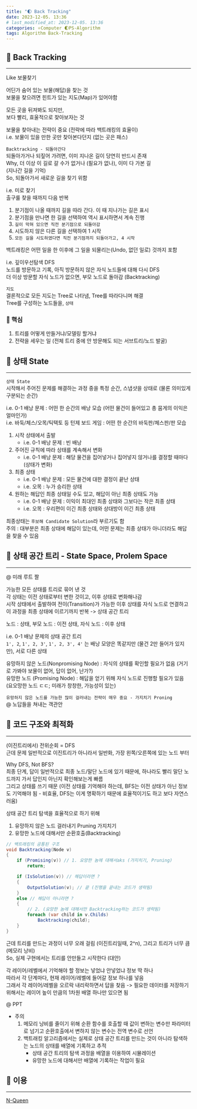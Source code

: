 ```yaml
---
title: "🌓 Back Tracking"
date: 2023-12-05. 13:36
# last_modified_at: 2023-12-05. 13:36
categories: ⭐Computer 🌓PS-Algorithm
tags: Algorithm Back-Tracking
---
```


## 💫 Back Tracking

---

Like 보물찾기  

어딘가 숨어 있는 보물(해답)을 찾는 것  
보물을 찾으려면 힌트가 있는 지도(Map)가 있어야함  

모든 곳을 뒤져봐도 되지만,  
보다 빨리, 효울적으로 찾아보자는 것  

보물을 찾아내는 전략이 중요 (전략에 따라 백트래킹의 효율이)  
i.e. 보물이 있을 만한 곳만 찾아본다던지 (없는 곳은 패스)  

`Backtracking - 되돌아간다`  
되돌아가거나 되짚어 가려면, 이미 지나온 길이 당연히 반드시 존재  
Why, 더 이상 이 길로 갈 수가 없거나 (필요가 없나), 이미 다 가본 길  
(지나간 길을 기억)  
So, 되돌아가서 새로운 길을 찾기 위함  

i.e. 미로 찾기  
출구룰 찾을 때까지 다음 반복  

1. 분기점이 나올 때까지 길을 따라 간다. 이 때 지나가는 길은 표시
2. 분기점을 만나면 한 길을 선택하여 역시 표시하면서 계속 진행
3. `길이 막혀 있으면 직전 분기점으로 되돌아감`
4. 시도하지 않은 다른 길을 선택하여 1 시작
5. `모든 길을 시도하였다면 직전 분기점까지 되돌아가고, 4 시작`

백트래킹은 어떤 일을 한 이후에 그 일을 되물리는(Undo, 없던 일로) 것까지 포함  

i.e. 깊이우선탐색 DFS  
노드를 방문하고 기록, 아직 방문하지 않은 자식 노드들에 대해 다시 DFS  
더 이상 방문할 자식 노드가 없으면, 부모 노드로 돌아감 (Backtracking)  

`지도`  
결론적으로 모든 지도는 Tree로 나타냄, Tree를 따라다니며 해결  
Tree를 구성하는 노드들을, `상태`  

### 🫧 핵심

1. 트리를 어떻게 만들거냐/모델링 할거냐
2. 전략을 세우는 일 (전체 트리 중에 안 방문해도 되는 서브트리/노드 발굴)

## 💫 상태 State

---

`상태 State`  
시작해서 주어진 문제를 해결하는 과정 중을 특정 순간, 스냅샷을 상태로 (물론 의미있게 구분되는 순간)  

i.e. 0-1 배낭 문제 : 어떤 한 순간의 배낭 모습 (어떤 물건이 들어있고 총 뭄게의 이익은 얼마인가)  
i.e. 바둑/체스/오목/틱택토 등 턴제 보드 게임 : 어떤 한 순간의 바둑판/체스판/판 모습  

1. 시작 상태에서 출발
   - i.e. 0-1 배낭 문제 : 빈 배낭
2. 주어진 규칙에 따라 상태를 계속해서 변화
   - i.e. 0-1 배낭 문제 : 해당 물건을 집어넣거나 집어넣지 않거나를 결정할 때마다 (상태가 변화)
3. 최종 상태
   - i.e. 0-1 배낭 문제 : 모든 물건에 대한 결정이 끝난 상태
   - i.e. 오목 : 누가 승리한 상태
4. 원하는 해답인 최종 상태일 수도 있고, 해답이 아닌 최종 상태도 가능
   - i.e. 0-1 배낭 문제 : 이익이 최대인 최종 상태와 그보다는 작은 최종 상태
   - i.e. 오목 : 우리편이 이긴 최종 상태와 상대방이 이긴 최종 상태

최종상태는 `후보해 Candidate Solution`라 부르기도 함  
주의 : 대부분은 최종 상태에 해답이 있는데, 어떤 문제는 최종 상태가 아니더라도 해답을 찾을 수 있음  

## 💫 상태 공간 트리 - State Space, Prolem Space

---

@ 미래 루트 짤  

가능한 모든 상태를 트리로 묶어 낸 것  
각 상태는 이전 상태로부터 변한 것이고, 이후 상태로 변화해나감  
시작 상태에서 출발하여 전이(Transition)가 가능한 이후 상태를 자식 노드로 연결하고 이 과정을 최종 상태에 이르기까지 반복 -> 상태 공간 트리  

노드 : 상태, 부모 노드 : 이전 상태, 자식 노드 : 이후 상태  

i.e. 0-1 배낭 문제의 상태 공간 트리  
`1', 2`, `1', 2, 3'`, `1', 2, 3', 4'` 는 배낭 모양은 똑같지만 (물건 2만 들어가 있지만), 서로 다른 상태  

유망하지 않은 노드(Nonpromising Node) : 자식의 상태를 확인할 필요가 없음 (거기로 가봐야 보물이 없어, 답이 없어, 난가?)  
유망한 노드 (Promising Node) : 해답을 얻기 위해 자식 노드로 진행할 필요가 있음 (요오망한 노드 ㄷㄷ; 미래가 창창한, 가능성이 있는)  

`유망하지 않은 노드를 가능한 많이 걸러내는 전략이 매우 중요 - 가지치기 Proning`  
@ 노답들을 쳐내는 객관안  

## 💫 코드 구조와 최적화

---

(이진트리에서) 전위순회 = DFS  
근데 문제 일반적으로 이진트리가 아니라서 일반화, 가장 왼쪽/오른쪽에 있는 노드 부터  

Why DFS, Not BFS?  
최종 단계, 답이 일반적으로 최종 노드/말단 노드에 있기 때문에, 하나라도 빨리 말단 노드까지 가서 답인지 아닌지 확인해보는게 빠름  
그리고 상태를 쓰기 때문 (이전 상태를 기억해야 하는데, BFS는 이전 상태가 아닌 정보도 기억해야 됨 - 비효율, DFS는 이게 명확하기 때문에 효율적이기도 하고 보다 자연스러움)  

상태 공간 트리 탐색을 효율적으로 하기 위해  

1. 유망하지 않은 노드 걸러내기 Pruning 가지치기
2. 유망한 노드에 대해서만 순환호출(Backtracking)

```cs
// 백트래킹의 공통된 구조
void Backtracking(Node v)
{
	if (Promising(v)) // 1. 요망한 놈에 대해서aks (가지치기, Pruning)
		return;

	if (IsSolution(v)) // 해답이라면 ?
	{
		OutputSolution(v); // 끝 (진행을 끝내는 코드가 생략됨)
	}
	else // 해답이 아니라면 ?
	{
		// 2. (요망한 놈에 대해서만 Backtracking하는 코드가 생략됨)
		foreach (var child in v.Childs)
			Backtracking(child);
	}
}
```

근데 트리를 만드는 과정이 너무 오래 걸림 (이진트리일때, 2^n), 그리고 트리가 너무 큼 (메모리 낭비)  
So, 실제 구현에서는 트리를 안만들고 시작한다 (대안)  

각 레이어/레벨에서 기억해야 할 정보는 넣었냐 안넣었냐 정보 딱 하나  
따라서 각 단계마다, 현재 레이어/레벨에 들어갈 정보 하나를 넣음  
그래서 각 레이어/레벨을 오르락 내리락하면서 답을 찾음 -> 필요한 데이터를 저장하기 위해서는 레이어 높이 만큼의 1차원 배열 하나만 있으면 됨  

@ PPT  

- 주의
  1) 메모리 낭비를 줄이기 위해 순환 함수를 호출할 때 값이 변하는 변수만 파라미터로 넘기고 순환호출에서 변하지 않는 변수는 전역 변수로 선언
  2) 백트래킹 알고리즘에서는 실제로 상태 공간 트리를 만드는 것이 아니라 탐색하는 노드의 상태를 배열에 기록하고 추적
     - 상태 공간 트리의 탐색 과정을 배열을 이용하여 시뮬레이션
     - 유망한 노드에 대해서만 배열에 기록하는 작업이 필요

## 💫 이용

---

[N-Queen](https://mascari4615.github.io/posts/N-Queen/)  
